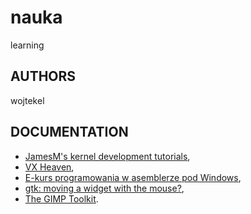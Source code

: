 # nauka
learning

## AUTHORS
wojtekel

## DOCUMENTATION
- [JamesM's kernel development tutorials](http://www.jamesmolloy.co.uk/tutorial_html/1.-Environment%20setup.html),
- [VX Heaven](http://vxheaven.org/lib/static/vdat/mainmenu.htm),
- [E-kurs programowania w asemblerze pod Windows](https://g.bialic.po.opole.pl/e_kurs/index.html),
- [gtk: moving a widget with the mouse?](http://www.linuxforums.org/forum/programming-scripting/117713-gtk-moving-widget-mouse.html),
- [The GIMP Toolkit](http://www.uni.torun.pl/~jerzy/gtk).
